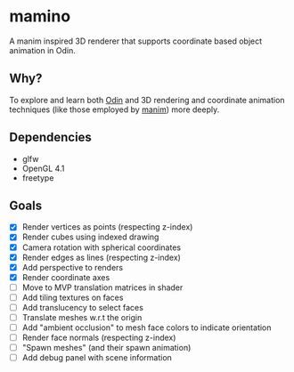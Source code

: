 # mamino
A manim inspired 3D renderer that supports coordinate based object animation in Odin.

## Why?
To explore and learn both [Odin](https://odin-lang.org/) and 3D rendering and coordinate animation techniques (like those employed by [manim](https://www.manim.community/)) more deeply.

## Dependencies
- glfw
- OpenGL 4.1
- freetype

## Goals
- [x] Render vertices as points (respecting z-index)
- [x] Render cubes using indexed drawing
- [x] Camera rotation with spherical coordinates
- [x] Render edges as lines (respecting z-index)
- [x] Add perspective to renders
- [x] Render coordinate axes
- [ ] Move to MVP translation matrices in shader
- [ ] Add tiling textures on faces
- [ ] Add translucency to select faces
- [ ] Translate meshes w.r.t the origin
- [ ] Add "ambient occlusion" to mesh face colors to indicate orientation
- [ ] Render face normals (respecting z-index)
- [ ] "Spawn meshes" (and their spawn animation)
- [ ] Add debug panel with scene information
